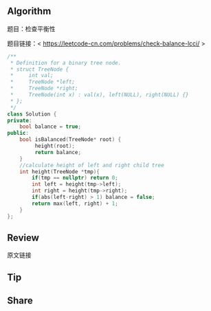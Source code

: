 ## Algorithm

题目：检查平衡性

题目链接：< https://leetcode-cn.com/problems/check-balance-lcci/ >
```c++
/**
 * Definition for a binary tree node.
 * struct TreeNode {
 *     int val;
 *     TreeNode *left;
 *     TreeNode *right;
 *     TreeNode(int x) : val(x), left(NULL), right(NULL) {}
 * };
 */
class Solution {
private:
    bool balance = true;
public:
    bool isBalanced(TreeNode* root) {
         height(root);
         return balance;   
    }
	//calculate height of left and right child tree
    int height(TreeNode *tmp){
        if(tmp == nullptr) return 0;
        int left = height(tmp->left);
        int right = height(tmp->right);
        if(abs(left-right) > 1) balance = false;
        return max(left, right) + 1;
    }
};
```
## Review
原文链接
## Tip

## Share
